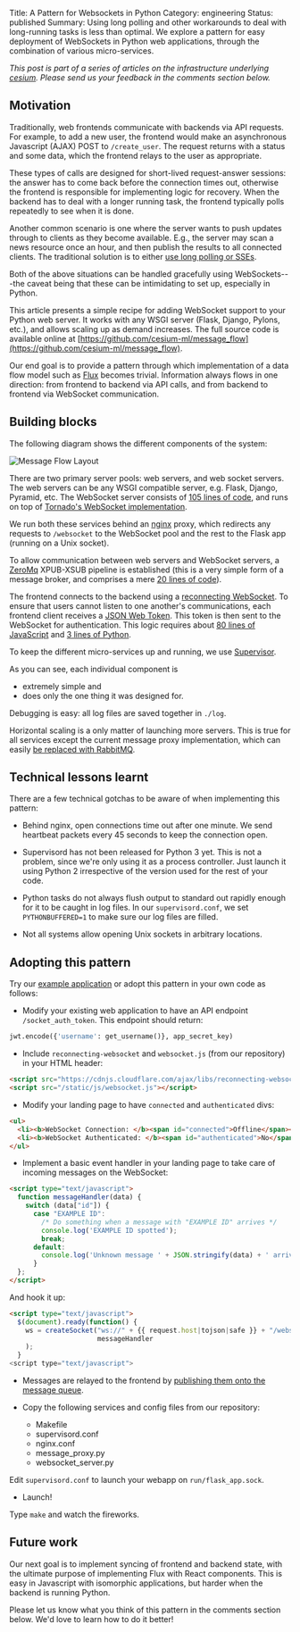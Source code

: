 Title: A Pattern for Websockets in Python
Category: engineering
Status: published
Summary: Using long polling and other workarounds to deal with
         long-running tasks is less than optimal.  We explore a
         pattern for easy deployment of WebSockets in Python web
         applications, through the combination of various
         micro-services.

*This post is part of a series of articles on the infrastructure
underlying [cesium](http://cesium.ml).  Please send us your feedback
in the comments section below.*

## Motivation

Traditionally, web frontends communicate with backends via API
requests.  For example, to add a new user, the frontend would make an
asynchronous Javascript (AJAX) POST to `/create_user`.  The request
returns with a status and some data, which the frontend relays to the
user as appropriate.

These types of calls are designed for short-lived request-answer
sessions: the answer has to come back before the connection times out,
otherwise the frontend is responsible for implementing logic for
recovery.  When the backend has to deal with a longer running task,
the frontend typically polls repeatedly to see when it is done.

Another common scenario is one where the server wants to push updates
through to clients as they become available.  E.g., the server may
scan a news resource once an hour, and then publish the results to all
connected clients.  The traditional solution is to either
[use long polling or SSEs](http://www.html5rocks.com/en/tutorials/eventsource/basics/).

Both of the above situations can be handled gracefully using
WebSockets---the caveat being that these can be intimidating to set
up, especially in Python.

This article presents a simple recipe for adding WebSocket support to
your Python web server.  It works with any WSGI server (Flask, Django,
Pylons, etc.), and allows scaling up as demand increases.  The full
source code is available online at
[https://github.com/cesium-ml/message_flow](https://github.com/cesium-ml/message_flow).

Our end goal is to provide a pattern through which implementation of a
data flow model such as [Flux](https://facebook.github.io/flux/)
becomes trivial.  Information always flows in one direction: from
frontend to backend via API calls, and from backend to frontend via
WebSocket communication.

## Building blocks

The following diagram shows the different components of the system:

![Message Flow Layout]({attach}images/cesium_message_flow.png)

There are two primary server pools: web servers, and web socket
servers.  The web servers can be any WSGI compatible server,
e.g. Flask, Django, Pyramid, etc.  The WebSocket server consists of
[105 lines of code](https://github.com/cesium-ml/message_flow/blob/master/websocket_server.py),
and runs on top of
[Tornado's WebSocket implementation](http://www.tornadoweb.org/en/stable/websocket.html).

We run both these services behind an
[nginx](https://www.nginx.com/resources/wiki/) proxy, which redirects
any requests to `/websocket` to the WebSocket pool and the rest to the
Flask app (running on a Unix socket).

To allow communication between web servers and WebSocket servers, a
[ZeroMq](http://zeromq.org/) XPUB-XSUB pipeline is established (this
is a very simple form of a message broker, and comprises a mere
[20 lines of code](https://github.com/cesium-ml/message_flow/blob/master/message_proxy.py)).

The frontend connects to the backend using a
[reconnecting WebSocket](https://github.com/joewalnes/reconnecting-websocket).
To ensure that users cannot listen to one another's communications,
each frontend client receives a [JSON Web Token](https://jwt.io/).
This token is then sent to the WebSocket for authentication.  This
logic requires about
[80 lines of JavaScript](https://github.com/cesium-ml/message_flow/blob/master/static/js/websocket.js)
and
[3 lines of Python](https://github.com/cesium-ml/message_flow/blob/master/flask_app.py#L80).

To keep the different micro-services up and running, we use
[Supervisor](http://supervisord.org/).

As you can see, each individual component is

- extremely simple and
- does only the one thing it was designed for.

Debugging is easy: all log files are saved together in ``./log``.

Horizontal scaling is a only matter of launching more servers.  This
is true for all services except the current message proxy
implementation, which can easily
[be replaced with RabbitMQ](https://blog.pivotal.io/pivotal/products/rabbitmq-hits-one-million-messages-per-second-on-google-compute-engine).

## Technical lessons learnt

There are a few technical gotchas to be aware of when implementing
this pattern:

- Behind nginx, open connections time out after one minute.  We send
  heartbeat packets every 45 seconds to keep the connection open.

- Supervisord has not been released for Python 3 yet.  This is not a
  problem, since we're only using it as a process controller.  Just
  launch it using Python 2 irrespective of the version used for the
  rest of your code.

- Python tasks do not always flush output to standard out rapidly
  enough for it to be caught in log files.  In our
  ``supervisord.conf``, we set ``PYTHONBUFFERED=1`` to make sure our
  log files are filled.

- Not all systems allow opening Unix sockets in arbitrary locations.

## Adopting this pattern

Try our
[example application](https://github.com/cesium-ml/message_flow) or
adopt this pattern in your own code as follows:

- Modify your existing web application to have an API endpoint
   `/socket_auth_token`.  This endpoint should return:

```python
jwt.encode({'username': get_username()}, app_secret_key)
```

- Include ``reconnecting-websocket`` and ``websocket.js`` (from our
  repository) in your HTML header:

```html
<script src="https://cdnjs.cloudflare.com/ajax/libs/reconnecting-websocket/1.0.0/reconnecting-websocket.min.js"></script>
<script src="/static/js/websocket.js"></script>

```

- Modify your landing page to have `connected` and `authenticated` divs:

```html
<ul>
  <li><b>WebSocket Connection: </b><span id="connected">Offline</span></li>
  <li><b>WebSocket Authenticated: </b><span id="authenticated">No</span></li>
</ul>

```

- Implement a basic event handler in your landing page to take care
of incoming messages on the WebSocket:

```html
<script type="text/javascript">
  function messageHandler(data) {
    switch (data["id"]) {
      case "EXAMPLE ID":
        /* Do something when a message with "EXAMPLE ID" arrives */
        console.log('EXAMPLE ID spotted');
        break;
      default:
        console.log('Unknown message ' + JSON.stringify(data) + ' arrived');
      }
  };
</script>
```

And hook it up:

```html
<script type="text/javascript">
  $(document).ready(function() {
    ws = createSocket("ws://" + {{ request.host|tojson|safe }} + "/websocket",
                      messageHandler
    );
  }
<script type="text/javascript">
```

- Messages are relayed to the frontend by [publishing them onto the message
  queue](https://github.com/cesium-ml/message_flow/blob/master/flask_app.py#L33).

- Copy the following services and config files from our repository:

    - Makefile
    - supervisord.conf
    - nginx.conf
    - message_proxy.py
    - websocket_server.py

Edit `supervisord.conf` to launch your webapp on `run/flask_app.sock`.

- Launch!

Type `make` and watch the fireworks.

## Future work

Our next goal is to implement syncing of frontend and backend state,
with the ultimate purpose of implementing Flux with React components.
This is easy in Javascript with isomorphic applications, but harder
when the backend is running Python.

Please let us know what you think of this pattern in the comments
section below.  We'd love to learn how to do it better!

